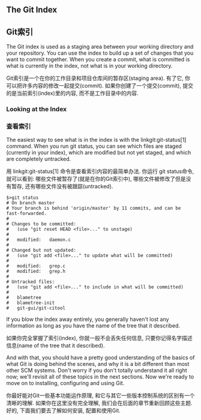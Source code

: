 ## The Git Index ##
## Git索引 ##

The Git index is used as a staging area between your working directory 
and your repository.  You can use the index to build up a set of changes
that you want to commit together.  When you create a commit, what is committed
is what is currently in the index, not what is in your working directory.

Git索引是一个在你的工作目录和项目仓库间的暂存区(staging area). 有了它, 你可以把许多内容的修改一起提交(commit). 如果你创建了一个提交(commit), 提交的是当前索引(index)里的内容, 而不是工作目录中的内容.

### Looking at the Index ###
### 查看索引 ###

The easiest way to see what is in the index is with the linkgit:git-status[1]
command.  When you run git status, you can see which files are staged
(currently in your index), which are modified but not yet staged, and which
are completely untracked.

用 linkgit:git-status[1] 命令是查看索引内容的最简单办法. 你运行 git status命令, 就可以看到: 哪些文件被暂存了(就是在你的Git索引中), 哪些文件被修改了但是没有暂存, 还有哪些文件没有被跟踪(untracked).

    $>git status
    # On branch master
    # Your branch is behind 'origin/master' by 11 commits, and can be fast-forwarded.
    #
    # Changes to be committed:
    #   (use "git reset HEAD <file>..." to unstage)
    #
    #	modified:   daemon.c
    #
    # Changed but not updated:
    #   (use "git add <file>..." to update what will be committed)
    #
    #	modified:   grep.c
    #	modified:   grep.h
    #
    # Untracked files:
    #   (use "git add <file>..." to include in what will be committed)
    #
    #	blametree
    #	blametree-init
    #	git-gui/git-citool

If you blow the index away entirely, you generally haven't lost any
information as long as you have the name of the tree that it described.

如果你完全掌握了索引(index), 你就一般不会丢失任何信息, 只要你记得名字描述信息(name of the tree that it described).


And with that, you should have a pretty good understanding of the basics of 
what Git is doing behind the scenes, and why it is a bit different than most
other SCM systems.  Don't worry if you don't totally understand it all right 
now; we'll revisit all of these topics in the next sections. Now we're ready 
to move on to installing, configuring and using Git.  

你最好能对Git一些基本功能运作原理, 和它与其它一些版本控制系统的区别有一个清晰的理解. 如果你在这里没有完全理解, 我们会在后面的章节重新回顾这些主题. 好的, 下面我们要去了解如何安装, 配置和使用Git.